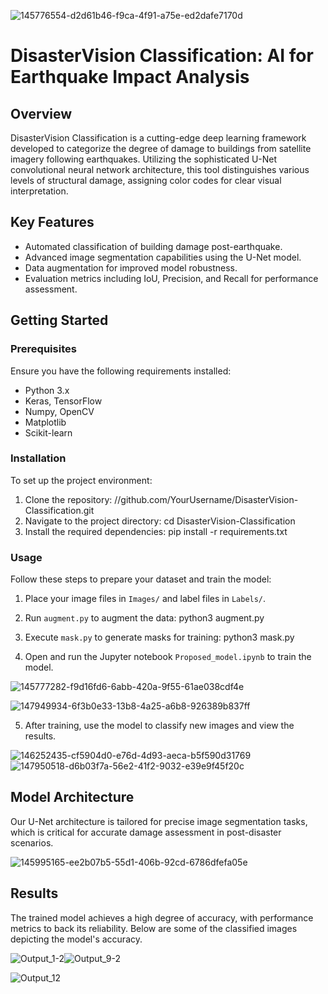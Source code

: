 
![145776554-d2d61b46-f9ca-4f91-a75e-ed2dafe7170d](https://github.com/sneha1012/DisasterVision-Classifier/assets/79008130/8dcc7ebb-bd2e-429f-987e-e7acedf422b9)


# DisasterVision Classification: AI for Earthquake Impact Analysis

## Overview

DisasterVision Classification is a cutting-edge deep learning framework developed to categorize the degree of damage to buildings from satellite imagery following earthquakes. Utilizing the sophisticated U-Net convolutional neural network architecture, this tool distinguishes various levels of structural damage, assigning color codes for clear visual interpretation.

## Key Features

- Automated classification of building damage post-earthquake.
- Advanced image segmentation capabilities using the U-Net model.
- Data augmentation for improved model robustness.
- Evaluation metrics including IoU, Precision, and Recall for performance assessment.

## Getting Started

### Prerequisites

Ensure you have the following requirements installed:

- Python 3.x
- Keras, TensorFlow
- Numpy, OpenCV
- Matplotlib
- Scikit-learn

### Installation

To set up the project environment:

1. Clone the repository: //github.com/YourUsername/DisasterVision-Classification.git
2. Navigate to the project directory: cd DisasterVision-Classification
3.  Install the required dependencies: pip install -r requirements.txt


### Usage

Follow these steps to prepare your dataset and train the model:

1. Place your image files in `Images/` and label files in `Labels/`.
2. Run `augment.py` to augment the data: python3 augment.py
3. Execute `mask.py` to generate masks for training: python3 mask.py


4. Open and run the Jupyter notebook `Proposed_model.ipynb` to train the model.


![145777282-f9d16fd6-6abb-420a-9f55-61ae038cdf4e](https://github.com/sneha1012/DisasterVision-Classifier/assets/79008130/0442aab9-fb95-4a64-8373-d705313631d0)

![147949934-6f3b0e33-13b8-4a25-a6b8-926389b837ff](https://github.com/sneha1012/DisasterVision-Classifier/assets/79008130/1859a48e-5cd2-41a6-aba5-fe0060122ffb)

5. After training, use the model to classify new images and view the results.


![146252435-cf5904d0-e76d-4d93-aeca-b5f590d31769](https://github.com/sneha1012/DisasterVision-Classifier/assets/79008130/7dcb9eae-9511-4724-9957-710e2de4c2d8)
![147950518-d6b03f7a-56e2-41f2-9032-e39e9f45f20c](https://github.com/sneha1012/DisasterVision-Classifier/assets/79008130/0b1b519d-8fd1-4167-9a6f-c7e6614f8941)


## Model Architecture

Our U-Net architecture is tailored for precise image segmentation tasks, which is critical for accurate damage assessment in post-disaster scenarios.

![145995165-ee2b07b5-55d1-406b-92cd-6786dfefa05e](https://github.com/sneha1012/DisasterVision-Classifier/assets/79008130/f422d238-365a-437b-91ae-1291841b5503)


## Results

The trained model achieves a high degree of accuracy, with performance metrics to back its reliability. Below are some of the classified images depicting the model's accuracy.

![Output_1-2](https://github.com/sneha1012/DisasterVision-Classifier/assets/79008130/f20152c9-9d71-4827-8243-2dba2df85b29)![Output_9-2](https://github.com/sneha1012/DisasterVision-Classifier/assets/79008130/9fea6e00-b816-453f-8abd-d1d937dc13aa)

![Output_12](https://github.com/sneha1012/DisasterVision-Classifier/assets/79008130/2e521052-13fd-41ca-8da2-86e65f18bf3d)






